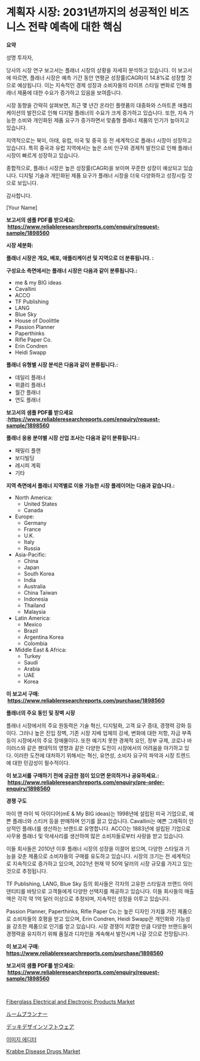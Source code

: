 <p><h1>계획자 시장: 2031년까지의 성공적인 비즈니스 전략 예측에 대한 핵심</h1></p><p><strong>요약</strong></p>
<p><p>성명 투자자,</p><p>당사의 시장 연구 보고서는 플래너 시장의 상황을 자세히 분석하고 있습니다. 이 보고서에 따르면, 플래너 시장은 예측 기간 동안 연평균 성장률(CAGR)이 14.8%로 성장할 것으로 예상됩니다. 이는 지속적인 경제 성장과 소비자들의 라이프 스타일 변화로 인해 플래너 제품에 대한 수요가 증가하고 있음을 보여줍니다.</p><p>시장 동향을 간략히 살펴보면, 최근 몇 년간 온라인 플랫폼의 대중화와 스마트폰 애플리케이션의 발전으로 인해 디지털 플래너의 수요가 크게 증가하고 있습니다. 또한, 지속 가능한 소비와 개인화된 제품 요구가 증가하면서 맞춤형 플래너 제품의 인기가 높아지고 있습니다.</p><p>지역적으로는 북미, 아태, 유럽, 미국 및 중국 등 전 세계적으로 플래너 시장이 성장하고 있습니다. 특히 중국과 유럽 지역에서는 높은 소비 인구와 경제적 발전으로 인해 플래너 시장이 빠르게 성장하고 있습니다.</p><p>종합적으로, 플래너 시장은 높은 성장률(CAGR)을 보이며 꾸준한 성장이 예상되고 있습니다. 디지털 기술과 개인화된 제품 요구가 플래너 시장을 더욱 다양화하고 성장시킬 것으로 보입니다.</p><p>감사합니다.</p><p>[Your Name]</p></p>
<p><strong>보고서의 샘플 PDF를 받으세요: &nbsp;<a href="https://www.reliableresearchreports.com/enquiry/request-sample/1898560">https://www.reliableresearchreports.com/enquiry/request-sample/1898560</a></strong></p>
<p><strong>시장 세분화:</strong></p>
<p><strong> 플래너 시장은 개요, 배포, 애플리케이션 및 지역으로 더 분류됩니다. :</strong></p>
<p><strong>구성요소 측면에서는 플래너 시장은 다음과 같이 분류됩니다.:</strong></p>
<p><ul><li>me & my BIG ideas</li><li>Cavallini</li><li>ACCO</li><li>TF Publishing</li><li>LANG</li><li>Blue Sky</li><li>House of Doolittle</li><li>Passion Planner</li><li>Paperthinks</li><li>Rifle Paper Co.</li><li>Erin Condren</li><li>Heidi Swapp</li></ul></p>
<p><strong> 플래너 유형별 시장 분석은 다음과 같이 분류됩니다.:</strong></p>
<p><ul><li>데일리 플래너</li><li>위클리 플래너</li><li>월간 플래너</li><li>연도 플래너</li></ul></p>
<p><strong>보고서의 샘플 PDF를 받으세요 :<a href="https://www.reliableresearchreports.com/enquiry/request-sample/1898560">https://www.reliableresearchreports.com/enquiry/request-sample/1898560</a></strong></p>
<p><strong> 플래너 응용 분야별 시장 산업 조사는 다음과 같이 분류됩니다.:</strong></p>
<p><ul><li>패밀리 플랜</li><li>보디빌딩</li><li>레시피 계획</li><li>기타</li></ul></p>
<p><strong>지역 측면에서 플래너 지역별로 이용 가능한 시장 플레이어는 다음과 같습니다.:</strong></p>
<p><ul>
    <li>
        North America:
        <ul>
            <li>United States</li>
            <li>Canada</li>
        </ul>
    </li>
    <li>
        Europe:
        <ul>
            <li>Germany</li>
            <li>France</li>
            <li>U.K.</li>
            <li>Italy</li>
            <li>Russia</li>
        </ul>
    </li>
    <li>
        Asia-Pacific:
        <ul>
            <li>China</li>
            <li>Japan</li>
            <li>South Korea</li>
            <li>India</li>
            <li>Australia</li>
            <li>China Taiwan</li>
            <li>Indonesia</li>
            <li>Thailand</li>
            <li>Malaysia</li>
        </ul>
    </li>
    <li>
        Latin America:
        <ul>
            <li>Mexico</li>
            <li>Brazil</li>
            <li>Argentina Korea</li>
            <li>Colombia</li>
        </ul>
    </li>
    <li>
        Middle East & Africa:
        <ul>
            <li>Turkey</li>
            <li>Saudi</li>
            <li>Arabia</li>
            <li>UAE</li>
            <li>Korea</li>
        </ul>
    </li>
    </ul></p>
<p><strong>이 보고서 구매: &nbsp;<a href="https://www.reliableresearchreports.com/purchase/1898560">https://www.reliableresearchreports.com/purchase/1898560</a></strong></p>
<p><strong>플래너의 주요 동인 및 장벽 시장</strong></p>
<p><p>플래너 시장에서의 주요 원동력은 기술 혁신, 디지털화, 고객 요구 증대, 경쟁력 강화 등이다. 그러나 높은 진입 장벽, 기존 시장 지배 업체의 강세, 변화에 대한 저항, 자금 부족 등이 시장에서의 주요 장애물이다. 또한 예기치 못한 경제적 요인, 정부 규제, 코로나 바이러스와 같은 팬데믹의 영향과 같은 다양한 도전이 시장에서의 어려움을 야기하고 있다. 이러한 도전에 대처하기 위해서는 혁신, 유연성, 소비자 요구의 파악과 시장 트렌드에 대한 민감성이 필수적이다.</p></p>
<p><strong>이 보고서를 구매하기 전에 궁금한 점이 있으면 문의하거나 공유하세요.: &nbsp;<a href="https://www.reliableresearchreports.com/enquiry/pre-order-enquiry/1898560">https://www.reliableresearchreports.com/enquiry/pre-order-enquiry/1898560</a></strong></p>
<p><strong>경쟁 구도</strong></p>
<p><p>마이 앤 마이 빅 아이디어(mE & My BIG ideas)는 1998년에 설립된 미국 기업으로, 예쁜 플래너와 스티커 등을 판매하며 인기를 끌고 있습니다. Cavallini는 예쁜 그래픽이 인상적인 플래너를 생산하는 브랜드로 유명합니다. ACCO는 1883년에 설립된 기업으로 사무용 플래너 및 악세사리를 생산하여 많은 소비자들로부터 사랑을 받고 있습니다.</p><p>이들 회사들은 2010년 이후 플래너 시장의 성장을 이끌어 왔으며, 다양한 스타일과 기능을 갖춘 제품으로 소비자들의 구매를 유도하고 있습니다. 시장의 크기는 전 세계적으로 지속적으로 증가하고 있으며, 2021년 현재 약 50억 달러의 시장 규모를 가지고 있는 것으로 추정됩니다.</p><p>TF Publishing, LANG, Blue Sky 등의 회사들은 각자의 고유한 스타일과 브랜드 아이덴티티를 바탕으로 고객들에게 다양한 선택지를 제공하고 있습니다. 이들 회사들의 매출액은 각각 약 1억 달러 이상으로 추정되며, 지속적인 성장을 이루고 있습니다.</p><p>Passion Planner, Paperthinks, Rifle Paper Co.는 높은 디자인 가치를 가진 제품으로 소비자들의 호평을 받고 있으며, Erin Condren, Heidi Swapp은 개인화와 기능성을 강조한 제품으로 인기를 얻고 있습니다. 시장 경쟁이 치열한 만큼 다양한 브랜드들이 경쟁력을 유지하기 위해 품질과 디자인을 계속해서 발전시켜 나갈 것으로 전망됩니다.</p></p>
<p><strong>이 보고서 구매: &nbsp; <a href="https://www.reliableresearchreports.com/purchase/1898560">https://www.reliableresearchreports.com/purchase/1898560</a></strong></p>
<p><strong>보고서의 샘플 PDF를 받으세요: &nbsp;<a href="https://www.reliableresearchreports.com/enquiry/request-sample/1898560">https://www.reliableresearchreports.com/enquiry/request-sample/1898560</a></strong><strong></strong></p>
<p>&nbsp;</p>
<p><p><a href="https://github.com/BryceTownsendr/Market-Research-Report-List-3/blob/main/fiberglass-electrical-and-electronic-products-market.md">Fiberglass Electrical and Electronic Products Market</a></p><p><a href="https://github.com/ksxzwxabcuynh011/Market-Research-Report-List-1/blob/main/4324486194570.md">ルームプランナー</a></p><p><a href="https://github.com/mcbeesbxa270/Market-Research-Report-List-1/blob/main/4422558194571.md">デッキデザインソフトウェア</a></p><p><a href="https://github.com/vskv4779xr1/Market-Research-Report-List-1/blob/main/1095043194293.md">이미지 에디터</a></p><p><a href="https://issuu.com/reportprime-2/docs/krabbe-disease-drugs-market-size-2030.pptx">Krabbe Disease Drugs Market</a></p></p>
